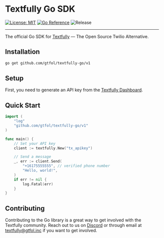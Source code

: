 # Textfully Go SDK

[![License: MIT](https://img.shields.io/badge/License-MIT-blue.svg)](https://opensource.org/licenses/MIT)
[![Go Reference](https://pkg.go.dev/badge/github.com/gtfol/textfully-go.svg)](https://pkg.go.dev/github.com/gtfol/textfully-go)
![Release](https://img.shields.io/github/release/gtfol/textfully-go.svg?style=flat-square)

---

The official Go SDK for [Textfully](https://textfully.dev) — The Open Source Twilio Alternative.

## Installation

```bash
go get github.com/gtfol/textfully-go/v1
```

## Setup

First, you need to generate an API key from the [Textfully Dashboard](https://textfully.dev/dashboard/api/keys).

## Quick Start

```go
import (
    "log"
    "github.com/gtfol/textfully-go/v1"
)

func main() {
    // Set your API key
    client := textfully.New("tx_apikey")

    // Send a message
    _, err := client.Send(
        "+16175555555", // verified phone number
        "Hello, world!",
    )
    if err != nil {
        log.Fatal(err)
    }
}

```

## Contributing

Contributing to the Go library is a great way to get involved with the Textfully community. Reach out to us on [Discord](https://discord.gg/Ct6FDCpFBU) or through email at [textfully@gtfol.inc](mailto:textfully@gtfol.inc) if you want to get involved.
